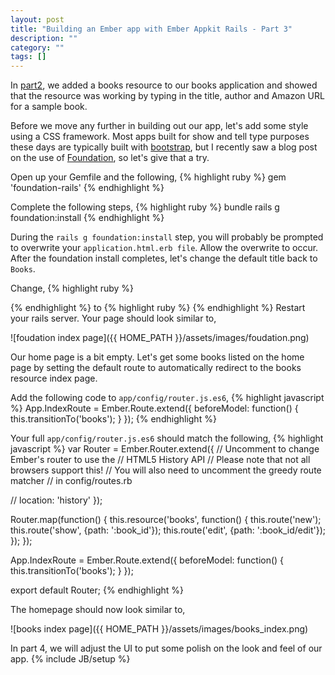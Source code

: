 ```yaml
---
layout: post
title: "Building an Ember app with Ember Appkit Rails - Part 3"
description: ""
category: ""
tags: []
---
```

In [part2](http://blog.munroegroupsolutions.com/2014/02/05/building-an-ember-app-with-ember-app-kit-rails-part-2/), we added a books resource to our books application and showed that the resource was working by typing in the title, author and Amazon URL for a sample book.

Before we move any further in building out our app, let's add some
style using a CSS framework. Most apps built for show and tell type purposes
these days are typically built with [bootstrap](http://getbootstrap.com/), but I recently saw a blog post on the use of
[Foundation](http://foundation.zurb.com/), so let's give that a try.

Open up your Gemfile and the following,
{% highlight ruby %}
  gem 'foundation-rails'
{% endhighlight %}

Complete the following steps,
{% highlight ruby %}
  bundle
  rails g foundation:install
{% endhighlight %}

During the ```rails g foundation:install``` step, you will probably be prompted
to overwrite your ```application.html.erb file```. Allow the overwrite to occur. After the foundation install completes, let's change the default title back to ```Books```.

Change,
{% highlight ruby %}
  <title>
    <%= content_for?(:title) ? yield(:title) : "foundation-rails" %>
  </title>
{% endhighlight %}
to
{% highlight ruby %}
  <title>
    <%= content_for?(:title) ? yield(:title) : "books" %>
  </title>
{% endhighlight %}
Restart your rails server. Your page should look similar to,

![foudation index page]({{ HOME_PATH }}/assets/images/foudation.png)

Our home page is a bit empty. Let's get some books listed on the home page by setting the default route to automatically redirect to the books resource index page.

Add the following code to ```app/config/router.js.es6```,
{% highlight javascript %}
  App.IndexRoute = Ember.Route.extend({
    beforeModel: function() {
      this.transitionTo('books');
    }
  });
{% endhighlight %}

Your full ```app/config/router.js.es6``` should match the following,
{% highlight javascript %}
  var Router = Ember.Router.extend({
  // Uncomment to change Ember's router to use the
  // HTML5 History API
  // Please note that not all browsers support this!
  // You will also need to uncomment the greedy route matcher
  // in config/routes.rb

  // location: 'history'
  });

  Router.map(function() {
    this.resource('books', function() {
      this.route('new');
      this.route('show', {path: ':book_id'});
      this.route('edit', {path: ':book_id/edit'});
    });
  });

  App.IndexRoute = Ember.Route.extend({
    beforeModel: function() {
      this.transitionTo('books');
    }
  });

  export default Router;
{% endhighlight %}

The homepage should now look similar to,

![books index page]({{ HOME_PATH }}/assets/images/books_index.png)

In part 4, we will adjust the UI to put some polish on the look and feel of our app.
{% include JB/setup %}
